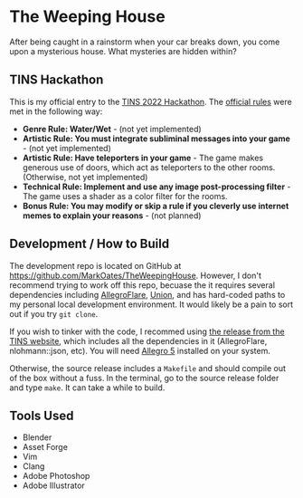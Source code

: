 # The Weeping House

After being caught in a rainstorm when your car breaks down, you come upon a mysterious house.  What mysteries are hidden within?

## TINS Hackathon

This is my official entry to the [TINS 2022 Hackathon](https://tins.amarillion.org/news).  The [official rules](https://tins.amarillion.org/2022/rules/) were met in the following way:

- **Genre Rule: Water/Wet** - (not yet implemented)
- **Artistic Rule: You must integrate subliminal messages into your game** - (not yet implemented)
- **Artistic Rule: Have teleporters in your game** - The game makes generous use of doors, which act as teleporters to the other rooms.  (Otherwise, not yet implemented)
- **Technical Rule: Implement and use any image post-processing filter** - The game uses a shader as a color filter for the rooms.
- **Bonus Rule: You may modify or skip a rule if you cleverly use internet memes to explain your reasons** - (not planned)


## Development / How to Build

The development repo is located on GitHub at https://github.com/MarkOates/TheWeepingHouse. However, I don't recommend trying to work off this repo, becuase the it requires several dependencies including [AllegroFlare](https://github.com/MarkOates/allegro_flare), [Union](https://github.com/MarkOates/union), and has hard-coded paths to my personal local development environment.  It would likely be a pain to sort out if you try `git clone`.

If you wish to tinker with the code, I recommed using [the release from the TINS website](https://tins.amarillion.org/2022/entries/), which includes all the dependencies in it (AllegroFlare, nlohmann::json, etc).  You will need [Allegro 5](https://github.com/liballeg/allegro5) installed on your system.

Otherwise, the source release includes a `Makefile` and should compile out of the box without a fuss.  In the terminal, go to the source release folder and type `make`.  It can take a while to build.

## Tools Used

- Blender
- Asset Forge
- Vim
- Clang
- Adobe Photoshop
- Adobe Illustrator

